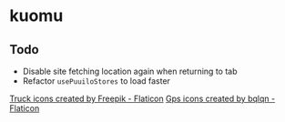 # kuomu

## Todo

- Disable site fetching location again when returning to tab
- Refactor `usePuuiloStores` to load faster

<a href="https://www.flaticon.com/free-icons/truck" title="truck icons">Truck icons created by Freepik - Flaticon</a>
<a href="https://www.flaticon.com/free-icons/gps" title="gps icons">Gps icons created by bqlqn - Flaticon</a>

